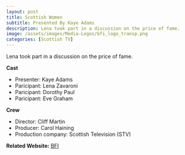 ```yaml
---
layout: post
title: Scottish Women
subtitle: Presented By Kaye Adams
description: Lena took part in a discussion on the price of fame.
image: /assets/images/Media-Logos/bfi_logo_transp.png
categories: [Scottish TV]
---
```


Lena took part in a discussion on the price of fame.

**Cast**
* Presenter: Kaye Adams
* Paricipant: Lena Zavaroni
* Paricipant: Dorothy Paul
* Paricipant: Eve Graham

**Crew**
* Director: Cliff Martin
* Producer: Carol Haining
* Production company: Scottish Television (STV)

**Related Website:**
<span class="post-categories">[BFI](http://explore.bfi.org.uk/4ce2b7cbd007b)</span>
